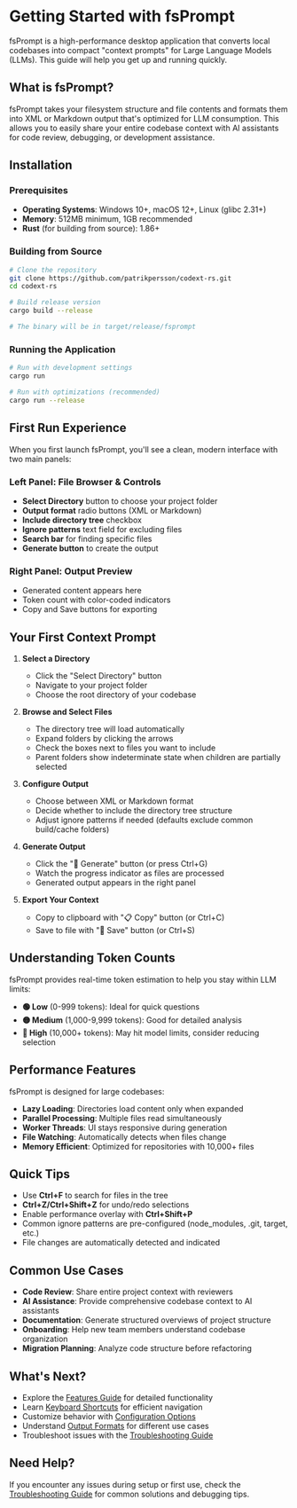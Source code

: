 # Getting Started with fsPrompt

fsPrompt is a high-performance desktop application that converts local codebases into compact "context prompts" for Large Language Models (LLMs). This guide will help you get up and running quickly.

## What is fsPrompt?

fsPrompt takes your filesystem structure and file contents and formats them into XML or Markdown output that's optimized for LLM consumption. This allows you to easily share your entire codebase context with AI assistants for code review, debugging, or development assistance.

## Installation

### Prerequisites

- **Operating Systems**: Windows 10+, macOS 12+, Linux (glibc 2.31+)
- **Memory**: 512MB minimum, 1GB recommended
- **Rust** (for building from source): 1.86+

### Building from Source

```bash
# Clone the repository
git clone https://github.com/patrikpersson/codext-rs.git
cd codext-rs

# Build release version
cargo build --release

# The binary will be in target/release/fsprompt
```

### Running the Application

```bash
# Run with development settings
cargo run

# Run with optimizations (recommended)
cargo run --release
```

## First Run Experience

When you first launch fsPrompt, you'll see a clean, modern interface with two main panels:

### Left Panel: File Browser & Controls
- **Select Directory** button to choose your project folder
- **Output format** radio buttons (XML or Markdown)
- **Include directory tree** checkbox
- **Ignore patterns** text field for excluding files
- **Search bar** for finding specific files
- **Generate button** to create the output

### Right Panel: Output Preview
- Generated content appears here
- Token count with color-coded indicators
- Copy and Save buttons for exporting

## Your First Context Prompt

1. **Select a Directory**
   - Click the "Select Directory" button
   - Navigate to your project folder
   - Choose the root directory of your codebase

2. **Browse and Select Files**
   - The directory tree will load automatically
   - Expand folders by clicking the arrows
   - Check the boxes next to files you want to include
   - Parent folders show indeterminate state when children are partially selected

3. **Configure Output**
   - Choose between XML or Markdown format
   - Decide whether to include the directory tree structure
   - Adjust ignore patterns if needed (defaults exclude common build/cache folders)

4. **Generate Output**
   - Click the "🚀 Generate" button (or press Ctrl+G)
   - Watch the progress indicator as files are processed
   - Generated output appears in the right panel

5. **Export Your Context**
   - Copy to clipboard with "📋 Copy" button (or Ctrl+C)
   - Save to file with "💾 Save" button (or Ctrl+S)

## Understanding Token Counts

fsPrompt provides real-time token estimation to help you stay within LLM limits:

- **🟢 Low** (0-999 tokens): Ideal for quick questions
- **🟡 Medium** (1,000-9,999 tokens): Good for detailed analysis
- **🔴 High** (10,000+ tokens): May hit model limits, consider reducing selection

## Performance Features

fsPrompt is designed for large codebases:

- **Lazy Loading**: Directories load content only when expanded
- **Parallel Processing**: Multiple files read simultaneously
- **Worker Threads**: UI stays responsive during generation
- **File Watching**: Automatically detects when files change
- **Memory Efficient**: Optimized for repositories with 10,000+ files

## Quick Tips

- Use **Ctrl+F** to search for files in the tree
- **Ctrl+Z/Ctrl+Shift+Z** for undo/redo selections
- Enable performance overlay with **Ctrl+Shift+P**
- Common ignore patterns are pre-configured (node_modules, .git, target, etc.)
- File changes are automatically detected and indicated

## Common Use Cases

- **Code Review**: Share entire project context with reviewers
- **AI Assistance**: Provide comprehensive codebase context to AI assistants
- **Documentation**: Generate structured overviews of project structure
- **Onboarding**: Help new team members understand codebase organization
- **Migration Planning**: Analyze code structure before refactoring

## What's Next?

- Explore the [Features Guide](features.md) for detailed functionality
- Learn [Keyboard Shortcuts](keyboard-shortcuts.md) for efficient navigation
- Customize behavior with [Configuration Options](configuration.md)
- Understand [Output Formats](output-formats.md) for different use cases
- Troubleshoot issues with the [Troubleshooting Guide](troubleshooting.md)

## Need Help?

If you encounter any issues during setup or first use, check the [Troubleshooting Guide](troubleshooting.md) for common solutions and debugging tips.